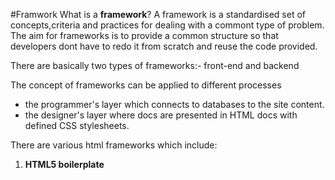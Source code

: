#Framwork
What is a **framework**?
A framework is a standardised set of concepts,criteria and practices for dealing with a commont type of problem.
The aim for frameworks is to provide  a common structure so that developers dont have to redo it from scratch and
reuse the code provided.

There are basically two types of frameworks:- front-end and backend

The concept of frameworks can be applied to different processes
* the programmer's layer which connects to databases to the site content.
* the designer's layer where docs are presented in HTML docs with defined CSS stylesheets.

There are various html frameworks which include:

1. **HTML5 boilerplate** 
